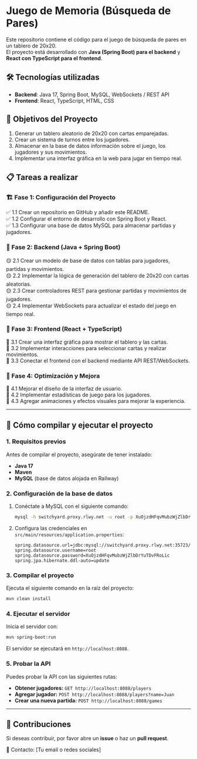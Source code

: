 # Juego de Memoria (Búsqueda de Pares)

Este repositorio contiene el código para el juego de búsqueda de pares en un tablero de 20x20.  
El proyecto está desarrollado con **Java (Spring Boot) para el backend** y **React con TypeScript para el frontend**.

## 🛠️ Tecnologías utilizadas
- **Backend**: Java 17, Spring Boot, MySQL, WebSockets / REST API
- **Frontend**: React, TypeScript, HTML, CSS

## 📌 Objetivos del Proyecto
1. Generar un tablero aleatorio de 20x20 con cartas emparejadas.
2. Crear un sistema de turnos entre los jugadores.
3. Almacenar en la base de datos información sobre el juego, los jugadores y sus movimientos.
4. Implementar una interfaz gráfica en la web para jugar en tiempo real.

## 📋 Tareas a realizar

### 🏗️ Fase 1: Configuración del Proyecto
✅ 1.1 Crear un repositorio en GitHub y añadir este README.  
✅ 1.2 Configurar el entorno de desarrollo con Spring Boot y React.  
✅ 1.3 Configurar una base de datos MySQL para almacenar partidas y jugadores.  

### 🎲 Fase 2: Backend (Java + Spring Boot)
🟡 2.1 Crear un modelo de base de datos con tablas para jugadores, partidas y movimientos.  
🟡 2.2 Implementar la lógica de generación del tablero de 20x20 con cartas aleatorias.  
🟡 2.3 Crear controladores REST para gestionar partidas y movimientos de jugadores.  
🟡 2.4 Implementar WebSockets para actualizar el estado del juego en tiempo real.  

### 🎨 Fase 3: Frontend (React + TypeScript)
🔵 3.1 Crear una interfaz gráfica para mostrar el tablero y las cartas.  
🔵 3.2 Implementar interacciones para seleccionar cartas y realizar movimientos.  
🔵 3.3 Conectar el frontend con el backend mediante API REST/WebSockets.  

### 🏁 Fase 4: Optimización y Mejora
🔴 4.1 Mejorar el diseño de la interfaz de usuario.  
🔴 4.2 Implementar estadísticas de juego para los jugadores.  
🔴 4.3 Agregar animaciones y efectos visuales para mejorar la experiencia.  

---

## 🚀 Cómo compilar y ejecutar el proyecto

### **1. Requisitos previos**
Antes de compilar el proyecto, asegúrate de tener instalado:
- **Java 17**  
- **Maven**  
- **MySQL** (base de datos alojada en Railway)

### **2. Configuración de la base de datos**
1. Conéctate a MySQL con el siguiente comando:
   ```sh
   mysql -h switchyard.proxy.rlwy.net -u root -p XuOjzdHFqvMubzWjZlbDrYuTDvFRoLic --port 35723 --protocol=TCP railway
   ```
2. Configura las credenciales en `src/main/resources/application.properties`:
   ```properties
   spring.datasource.url=jdbc:mysql://switchyard.proxy.rlwy.net:35723/railway
   spring.datasource.username=root
   spring.datasource.password=XuOjzdHFqvMubzWjZlbDrYuTDvFRoLic
   spring.jpa.hibernate.ddl-auto=update
   ```

### **3. Compilar el proyecto**
Ejecuta el siguiente comando en la raíz del proyecto:
```sh
mvn clean install
```

### **4. Ejecutar el servidor**
Inicia el servidor con:
```sh
mvn spring-boot:run
```
El servidor se ejecutará en `http://localhost:8088`.

### **5. Probar la API**
Puedes probar la API con las siguientes rutas:
- **Obtener jugadores:** `GET http://localhost:8088/players`
- **Agregar jugador:** `POST http://localhost:8088/players?name=Juan`
- **Crear una nueva partida:** `POST http://localhost:8088/games`

---

## 📌 Contribuciones
Si deseas contribuir, por favor abre un **issue** o haz un **pull request**.

📧 Contacto: [Tu email o redes sociales]
